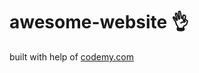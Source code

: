 # awesome-website :ok_hand:                                                                                                                                             
built with help of <a href="http://johnelder.com/">codemy.com</a>

